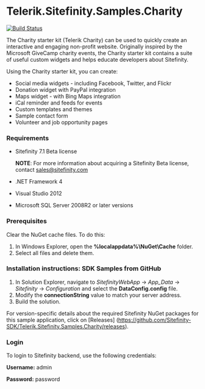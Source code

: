 Telerik.Sitefinity.Samples.Charity
==================================

[![Build Status](http://sdk-jenkins-ci.cloudapp.net/buildStatus/icon?job=Telerik.Sitefinity.Samples.Charity.CI)](http://sdk-jenkins-ci.cloudapp.net/job/Telerik.Sitefinity.Samples.Charity.CI/)

The Charity starter kit (Telerik Charity) can be used to quickly create an interactive and engaging non-profit website. Originally inspired by the Microsoft GiveCamp charity events, the Charity starter kit contains a suite of useful custom widgets and helps educate developers about Sitefinity.

Using the Charity starter kit, you can create:

* Social media widgets - including Facebook, Twitter, and Flickr 
* Donation widget with PayPal integration 
* Maps widget - with Bing Maps integration 
* iCal reminder and feeds for events 
* Custom templates and themes 
* Sample contact form 
* Volunteer and job opportunity pages 



### Requirements

* Sitefinity 7.1 Beta license
 
  **NOTE**: For more information about acquiring a Sitefinity Beta license, contact [sales@sitefinity.com](sales@sitefinity.com)

* .NET Framework 4

* Visual Studio 2012

* Microsoft SQL Server 2008R2 or later versions

### Prerequisites

Clear the NuGet cache files. To do this:

1. In Windows Explorer, open the **%localappdata%\NuGet\Cache** folder.
2. Select all files and delete them.


### Installation instructions: SDK Samples from GitHub


1. In Solution Explorer, navigate to _SitefinityWebApp_ -> *App_Data* -> _Sitefinity_ -> _Configuration_ and select the **DataConfig.config** file. 
2. Modify the **connectionString** value to match your server address.
3. Build the solution.

For version-specific details about the required Sitefinity NuGet packages for this sample application, click on [Releases]
 (https://github.com/Sitefinity-SDK/Telerik.Sitefinity.Samples.Charity/releases).

### Login

To login to Sitefinity backend, use the following credentials: 

**Username:** admin

**Password:** password
